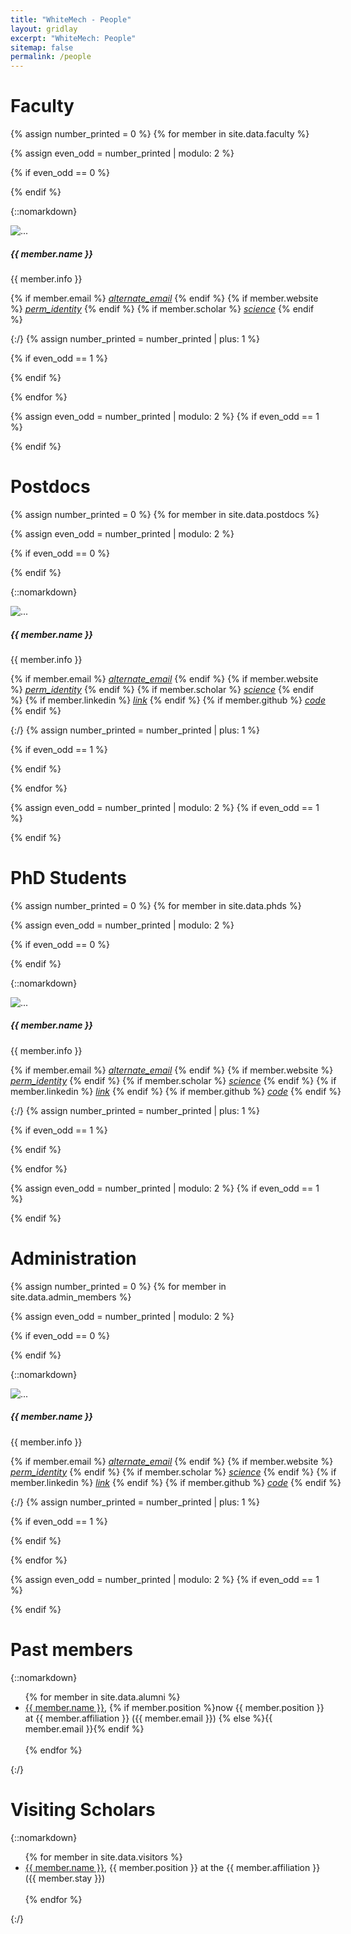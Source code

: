 ```yaml
---
title: "WhiteMech - People"
layout: gridlay
excerpt: "WhiteMech: People"
sitemap: false
permalink: /people
---
```


# Faculty
{% assign number_printed = 0 %}
{% for member in site.data.faculty %}

{% assign even_odd = number_printed | modulo: 2 %}

{% if even_odd == 0 %}
<div class="row mt-4">
{% endif %}

{::nomarkdown} 
<div class="card shadow mb-3 ml-3" style="max-width: 545px;">
<div class="row">
<div class="col-md-4">
<img src="{{ site.url }}{{ site.baseurl }}/static/images/faculty/{{ member.photo }}" class="card-img" alt="...">
</div>
<div class="col-md-8">
<div class="card-body">
<h5 class="card-title">{{ member.name }}</h5>
<p class="card-text mb-4">{{ member.info }}</p>

{% if member.email %}
<a target="_blank" href="mailto:{{ member.email }}"><i class="material-icons-outlined">alternate_email</i></a>
{% endif %}
{% if member.website %}
<a target="_blank" href="{{ member.website }}"><i class="material-icons-outlined">perm_identity</i></a>
{% endif %}
{% if member.scholar %}
<a target="_blank" href="{{ member.scholar }}"><i class="material-icons-outlined">science</i></a>
{% endif %}

</div>
</div>
</div>
</div>
{:/}  
{% assign number_printed = number_printed | plus: 1 %}

{% if even_odd == 1 %}
</div>
{% endif %}

{% endfor %}

{% assign even_odd = number_printed | modulo: 2 %}
{% if even_odd == 1 %}
</div>
{% endif %}

# Postdocs
{% assign number_printed = 0 %}
{% for member in site.data.postdocs %}

{% assign even_odd = number_printed | modulo: 2 %}

{% if even_odd == 0 %}
<div class="row  mt-4">
{% endif %}

{::nomarkdown} 
<div class="card shadow mb-3 ml-3" style="max-width: 545px;">
<div class="row">
<div class="col-md-4">
<img src="{{ site.url }}{{ site.baseurl }}/static/images/postdocs/{{ member.photo }}" class="card-img" alt="...">
</div>
<div class="col-md-8">
<div class="card-body">
<h5 class="card-title">{{ member.name }}</h5>
<p class="card-text mb-4">{{ member.info }}</p>

{% if member.email %}
<a target="_blank" href="mailto:{{ member.email }}"><i class="material-icons-outlined">alternate_email</i></a>
{% endif %}
{% if member.website %}
<a target="_blank" href="{{ member.website }}"><i class="material-icons-outlined">perm_identity</i></a>
{% endif %}
{% if member.scholar %}
<a target="_blank" href="{{ member.scholar }}"><i class="material-icons-outlined">science</i></a>
{% endif %}
{% if member.linkedin %}
<a target="_blank" href="{{ member.linkedin }}"><i class="material-icons-round">link</i></a>
{% endif %}
{% if member.github %}
<a target="_blank" href="{{ member.github }}"><i class="material-icons-round">code</i></a>
{% endif %}

</div>
</div>
</div>
</div>
{:/}  
{% assign number_printed = number_printed | plus: 1 %}

{% if even_odd == 1 %}
</div>
{% endif %}

{% endfor %}

{% assign even_odd = number_printed | modulo: 2 %}
{% if even_odd == 1 %}
</div>
{% endif %}

# PhD Students

{% assign number_printed = 0 %}
{% for member in site.data.phds %}

{% assign even_odd = number_printed | modulo: 2 %}

{% if even_odd == 0 %}
<div class="row  mt-4">
{% endif %}

{::nomarkdown} 
<div class="card shadow mb-3 ml-3" style="width: 545px;">
<div class="row">
<div class="col-md-4">
<img src="{{ site.url }}{{ site.baseurl }}/static/images/phds/{{ member.photo }}" class="card-img" alt="...">
</div>
<div class="col-md-8">
<div class="card-body">
<h5 class="card-title">{{ member.name }}</h5>
<p class="card-text mb-4">{{ member.info }}</p>

{% if member.email %}
<a target="_blank" href="mailto:{{ member.email }}"><i class="material-icons-outlined">alternate_email</i></a>
{% endif %}
{% if member.website %}
<a target="_blank" href="{{ member.website }}"><i class="material-icons-outlined">perm_identity</i></a>
{% endif %}
{% if member.scholar %}
<a target="_blank" href="{{ member.scholar }}"><i class="material-icons-outlined">science</i></a>
{% endif %}
{% if member.linkedin %}
<a target="_blank" href="{{ member.linkedin }}"><i class="material-icons-round">link</i></a>
{% endif %}
{% if member.github %}
<a target="_blank" href="{{ member.github }}"><i class="material-icons-round">code</i></a>
{% endif %}

</div>
</div>
</div>
</div>
{:/}  
{% assign number_printed = number_printed | plus: 1 %}

{% if even_odd == 1 %}
</div>
{% endif %}

{% endfor %}

{% assign even_odd = number_printed | modulo: 2 %}
{% if even_odd == 1 %}
</div>
{% endif %}

# Administration
{% assign number_printed = 0 %}
{% for member in site.data.admin_members %}

{% assign even_odd = number_printed | modulo: 2 %}

{% if even_odd == 0 %}
<div class="row mt-4">
{% endif %}

{::nomarkdown}
<div class="card shadow mb-3 ml-3" style="width: 545px;">
<div class="row">
<div class="col-md-4">
<img src="{{ site.url }}{{ site.baseurl }}/static/images/admin/{{ member.photo }}" class="card-img" alt="...">
</div>
<div class="col-md-8">
<div class="card-body">
<h5 class="card-title">{{ member.name }}</h5>
<p class="card-text mb-4">{{ member.info }}</p>

{% if member.email %}
<a target="_blank" href="mailto:{{ member.email }}"><i class="material-icons-outlined">alternate_email</i></a>
{% endif %}
{% if member.website %}
<a target="_blank" href="{{ member.website }}"><i class="material-icons-outlined">perm_identity</i></a>
{% endif %}
{% if member.scholar %}
<a target="_blank" href="{{ member.scholar }}"><i class="material-icons-outlined">science</i></a>
{% endif %}
{% if member.linkedin %}
<a target="_blank" href="{{ member.linkedin }}"><i class="material-icons-round">link</i></a>
{% endif %}
{% if member.github %}
<a target="_blank" href="{{ member.github }}"><i class="material-icons-round">code</i></a>
{% endif %}

</div>
</div>
</div>
</div>
{:/}  
{% assign number_printed = number_printed | plus: 1 %}

{% if even_odd == 1 %}
</div>
{% endif %}

{% endfor %}

{% assign even_odd = number_printed | modulo: 2 %}
{% if even_odd == 1 %}
</div>
{% endif %}

# Past members
{::nomarkdown}
<div class="row  mt-4">

<ul>
{% for member in site.data.alumni %}
    <li>
        <a class="h5" href="{% if member.website %}{{ member.website }}{% endif %}" >{{ member.name }}</a>, 
{% if member.position %}now {{ member.position }} at {{ member.affiliation }} ({{ member.email }})
{% else %}{{ member.email }}{% endif %}
    </li>
<br>
{% endfor %}
</ul>

</div>
{:/}  

# Visiting Scholars

<div class="row  mt-4">

{::nomarkdown}
<ul>
{% for member in site.data.visitors %}
    <li>
        <a class="h5" href="{% if member.website %}{{ member.website }}{% endif %}" >{{ member.name }}</a>, {{ member.position }} at the {{ member.affiliation }} ({{ member.stay }})
    </li>
<br>
{% endfor %}
</ul>
{:/}

</div>
